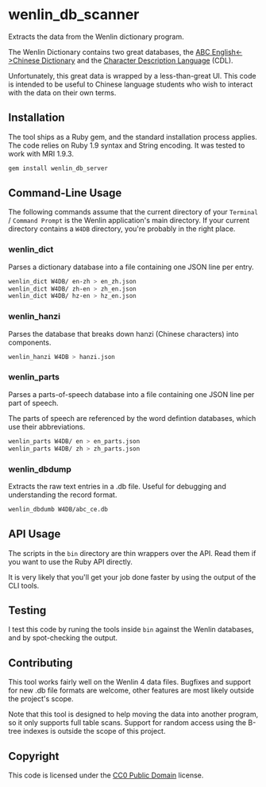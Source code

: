 # wenlin_db_scanner

Extracts the data from the Wenlin dictionary program.

The Wenlin Dictionary contains two great databases, the
[ABC English<->Chinese Dictionary](http://www.wenlin.com/abc.htm) and the
[Character Description Language](http://www.wenlin.com/cdl/) (CDL).

Unfortunately, this great data is wrapped by a less-than-great UI. This code is
intended to be useful to Chinese language students who wish to interact with
the data on their own terms.


## Installation

The tool ships as a Ruby gem, and the standard installation process applies.
The code relies on Ruby 1.9 syntax and String encoding. It was tested to work
with MRI 1.9.3.

```bash
gem install wenlin_db_server
```


## Command-Line Usage

The following commands assume that the current directory of your `Terminal` /
`Command Prompt` is the Wenlin application's main directory. If your current
directory contains a `W4DB` directory, you're probably in the right place.

### wenlin_dict

Parses a dictionary database into a file containing one JSON line per entry.

```bash
wenlin_dict W4DB/ en-zh > en_zh.json
wenlin_dict W4DB/ zh-en > zh_en.json
wenlin_dict W4DB/ hz-en > hz_en.json
```

### wenlin_hanzi

Parses the database that breaks down hanzi (Chinese characters) into
components.

```bash
wenlin_hanzi W4DB > hanzi.json
```

### wenlin_parts

Parses a parts-of-speech database into a file containing one JSON line per part
of speech.

The parts of speech are referenced by the word defintion databases, which use
their abbreviations.

```bash
wenlin_parts W4DB/ en > en_parts.json
wenlin_parts W4DB/ zh > zh_parts.json
```

### wenlin_dbdump

Extracts the raw text entries in a .db file. Useful for debugging and
understanding the record format.

```bash
wenlin_dbdumb W4DB/abc_ce.db
```


## API Usage

The scripts in the `bin` directory are thin wrappers over the API. Read them if
you want to use the Ruby API directly.

It is very likely that you'll get your job done faster by using the output of
the CLI tools.


## Testing

I test this code by runing the tools inside `bin` against the Wenlin databases,
and by spot-checking the output.


## Contributing

This tool works fairly well on the Wenlin 4 data files. Bugfixes and support
for new .db file formats are welcome,  other features are most likely outside
the project's scope.

Note that this tool is designed to help moving the data into another program,
so it only supports full table scans. Support for random access using the
B-tree indexes is outside the scope of this project.


## Copyright

This code is licensed under the
[CC0 Public Domain](http://creativecommons.org/publicdomain/zero/1.0/) license.
